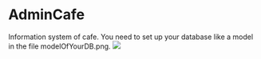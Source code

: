 # AdminCafe
Information system of cafe. You need to set up your database like a model in the file modelOfYourDB.png.
<img src="https://i.ibb.co/jyfkYXG/258.png">
